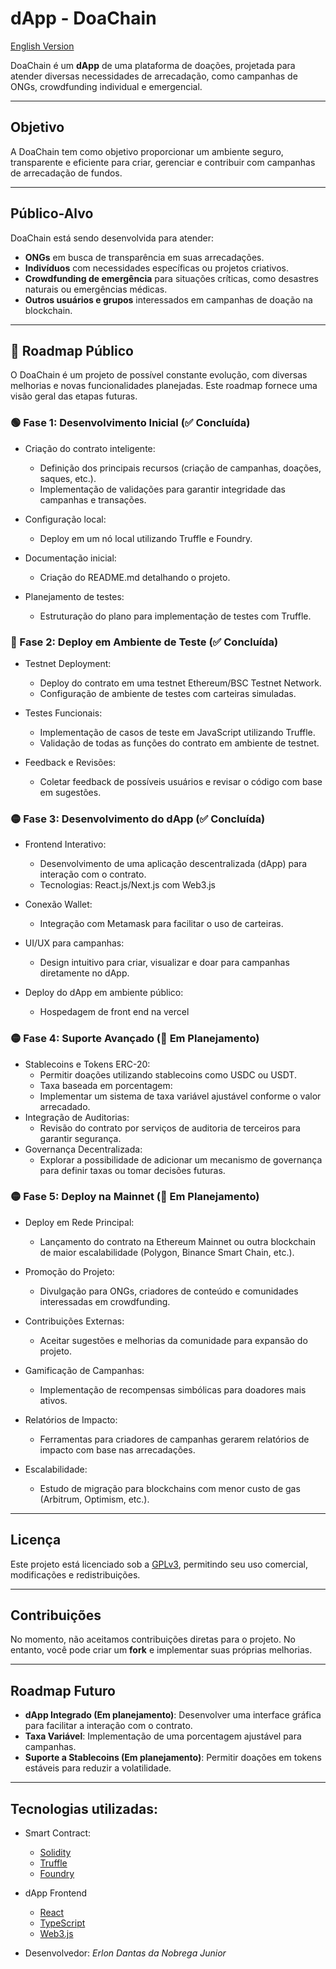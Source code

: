 # dApp - DoaChain

[English Version](README.md)

DoaChain é um **dApp** de uma plataforma de doações, 
projetada para atender diversas necessidades de arrecadação, 
como campanhas de ONGs, crowdfunding individual e emergencial.

---

## Objetivo
A DoaChain tem como objetivo proporcionar um ambiente seguro, 
transparente e eficiente para criar, gerenciar e contribuir com 
campanhas de arrecadação de fundos.

---

## Público-Alvo
DoaChain está sendo desenvolvida para atender:

- **ONGs** em busca de transparência em suas arrecadações.
- **Indivíduos** com necessidades específicas ou projetos criativos.
- **Crowdfunding de emergência** para situações críticas, como desastres naturais ou emergências médicas.
- **Outros usuários e grupos** interessados em campanhas de doação na blockchain.

---

## 📍 Roadmap Público

O DoaChain é um projeto de possível constante evolução, com diversas melhorias e novas funcionalidades planejadas. Este roadmap fornece uma visão geral das etapas futuras.

### 🟢 Fase 1: Desenvolvimento Inicial (✅ Concluída)

- Criação do contrato inteligente:
    - Definição dos principais recursos (criação de campanhas, doações, saques, etc.).
    - Implementação de validações para garantir integridade das campanhas e transações.

- Configuração local:
    - Deploy em um nó local utilizando Truffle e Foundry.

- Documentação inicial:
    - Criação do README.md detalhando o projeto.

- Planejamento de testes:
    - Estruturação do plano para implementação de testes com Truffle.

### 🔵 Fase 2: Deploy em Ambiente de Teste (✅ Concluída)
- Testnet Deployment:
    - Deploy do contrato em uma testnet Ethereum/BSC Testnet Network.
    - Configuração de ambiente de testes com carteiras simuladas.

- Testes Funcionais:
    - Implementação de casos de teste em JavaScript utilizando Truffle.
    - Validação de todas as funções do contrato em ambiente de testnet.

- Feedback e Revisões:
    - Coletar feedback de possíveis usuários e revisar o código com base em sugestões.

### 🟡 Fase 3: Desenvolvimento do dApp (✅ Concluída)
- Frontend Interativo:
    - Desenvolvimento de uma aplicação descentralizada (dApp) para interação com o contrato.
    - Tecnologias: React.js/Next.js com Web3.js

- Conexão Wallet:
    - Integração com Metamask para facilitar o uso de carteiras.

- UI/UX para campanhas:
    - Design intuitivo para criar, visualizar e doar para campanhas diretamente no dApp.

- Deploy do dApp em ambiente público:
    - Hospedagem de front end na vercel

### 🟡 Fase 4: Suporte Avançado (🚧 Em Planejamento)
- Stablecoins e Tokens ERC-20:
    - Permitir doações utilizando stablecoins como USDC ou USDT.
    - Taxa baseada em porcentagem:
    - Implementar um sistema de taxa variável ajustável conforme o valor arrecadado.
- Integração de Auditorias:
    - Revisão do contrato por serviços de auditoria de terceiros para garantir segurança.
- Governança Decentralizada:
    - Explorar a possibilidade de adicionar um mecanismo de governança para definir taxas ou tomar decisões futuras.

### 🟡 Fase 5: Deploy na Mainnet (🚧 Em Planejamento)
- Deploy em Rede Principal:
    - Lançamento do contrato na Ethereum Mainnet ou outra blockchain de maior escalabilidade (Polygon, Binance Smart Chain, etc.).

- Promoção do Projeto:
    - Divulgação para ONGs, criadores de conteúdo e comunidades interessadas em crowdfunding.

- Contribuições Externas:
    - Aceitar sugestões e melhorias da comunidade para expansão do projeto.

- Gamificação de Campanhas:
    - Implementação de recompensas simbólicas para doadores mais ativos.

- Relatórios de Impacto:
    - Ferramentas para criadores de campanhas gerarem relatórios de impacto com base nas arrecadações.

- Escalabilidade:
    - Estudo de migração para blockchains com menor custo de gas (Arbitrum, Optimism, etc.).

---

## Licença

Este projeto está licenciado sob a [GPLv3](LICENSE), permitindo seu uso comercial, modificações e redistribuições.

---

## Contribuições

No momento, não aceitamos contribuições diretas para o projeto. No entanto, você pode criar um **fork** e implementar suas próprias melhorias.

---

## Roadmap Futuro
- **dApp Integrado (Em planejamento)**: Desenvolver uma interface gráfica para facilitar a interação com o contrato.
- **Taxa Variável**: Implementação de uma porcentagem ajustável para campanhas.
- **Suporte a Stablecoins (Em planejamento)**: Permitir doações em tokens estáveis para reduzir a volatilidade.

---

## Tecnologias utilizadas:
- Smart Contract:
    - [Solidity](https://soliditylang.org/)
    - [Truffle](https://trufflesuite.com/)
    - [Foundry](https://getfoundry.sh/)
- dApp Frontend
    - [React](https://react.dev/)
    - [TypeScript](https://www.typescriptlang.org/)
    - [Web3.js](https://www.web3js.org/)


- Desenvolvedor: *Erlon Dantas da Nobrega Junior*

